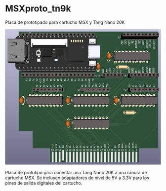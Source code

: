 # MSXproto_tn9k
Placa de prototipado para cartucho MSX y Tang Nano 20K

![Pantallazo](/pantallazo.jpg)

Placa de prototipo para conectar una Tang Nano 20K a una ranura de cartucho MSX. Se incluyen adaptadores de nivel de 5V a 3.3V para los pines de salida digitales del cartucho.